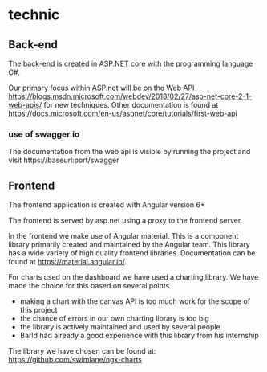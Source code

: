 
# technic

## Back-end
The back-end is created in ASP.NET core with the programming language C#.

Our primary focus within ASP.net will be on the Web API https://blogs.msdn.microsoft.com/webdev/2018/02/27/asp-net-core-2-1-web-apis/ for new techniques. Other documentation is found at https://docs.microsoft.com/en-us/aspnet/core/tutorials/first-web-api

### use of swagger.io
The documentation from the web api is visible by running the project and visit https://baseurl:port/swagger

## Frontend
The frontend application is created with Angular version 6+

The frontend is served by asp.net using a proxy to the frontend server.

In the frontend we make use of Angular material. This is a component library primarily created and maintained by the Angular team. This library has a wide variety of high quality frontend libraries. Documentation can be found at https://material.angular.io/.

For charts used on the dashboard we have used a charting library. We have made the choice for this based on several points
- making a chart with the canvas API is too much work for the scope of this project
- the chance of errors in our own charting library is too big
- the library is actively maintained and used by several people
- Barld had already a good experience with this library from his internship

The library we have chosen can be found at: https://github.com/swimlane/ngx-charts
